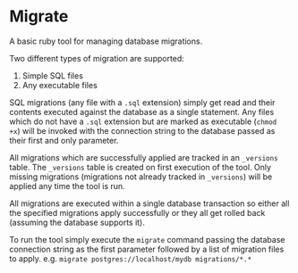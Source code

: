# Migrate
A basic ruby tool for managing database migrations.

Two different types of migration are supported:

1. Simple SQL files
2. Any executable files

SQL migrations (any file with a `.sql` extension) simply get read and their contents executed against the database as a single statement. Any files which do not have a `.sql` extension but are marked as executable (`chmod +x`) will be invoked with the connection string to the database passed as their first and only parameter.

All migrations which are successfully applied are tracked in an `_versions` table. The `_versions` table is created on first execution of the tool. Only missing migrations (migrations not already tracked in `_versions`) will be applied any time the tool is run.

All migrations are executed within a single database transaction so either all the specified migrations apply successfully or they all get rolled back (assuming the database supports it).

To run the tool simply execute the `migrate` command passing the database connection string as the first parameter followed by a list of migration files to apply. e.g. `migrate postgres://localhost/mydb migrations/*.*`

